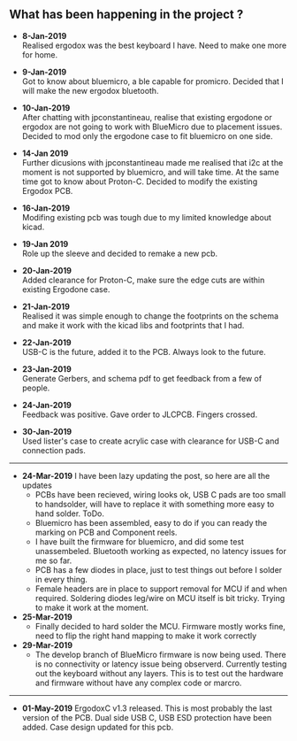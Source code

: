 ## What has been happening in the project ?

* **8-Jan-2019**  
    Realised ergodox was the best keyboard I have. Need to make one more for home.  

* **9-Jan-2019**  
    Got to know about bluemicro, a ble capable for promicro. Decided that I will make the new ergodox bluetooth.  

* **10-Jan-2019**  
    After chatting with jpconstantineau, realise that existing ergodone or ergodox are not going to work with BlueMicro due to placement issues. Decided to mod only the ergodone case to fit bluemicro on one side.  

* **14-Jan 2019**  
    Further dicusions with jpconstantineau made me realised that i2c at the moment is not supported by bluemicro, and will take time. At the same time got to know about Proton-C. Decided to modify the existing Ergodox PCB.  

* **16-Jan-2019**  
    Modifing existing pcb was tough due to my limited knowledge about kicad.  

* **19-Jan 2019**  
    Role up the sleeve and decided to remake a new pcb.  

* **20-Jan-2019**  
    Added clearance for Proton-C, make sure the edge cuts are within existing Ergodone case.  

* **21-Jan-2019**  
    Realised it was simple enough to change the footprints on the schema and make it work with the kicad libs and footprints that I had.  

* **22-Jan-2019**  
    USB-C is the future, added it to the PCB. Always look to the future.  

* **23-Jan-2019**  
    Generate Gerbers, and schema pdf  to get feedback from a few of people.  

* **24-Jan-2019**  
    Feedback was positive. Gave order to JLCPCB. Fingers crossed.
    
* **30-Jan-2019**   
    Used lister's case to create acrylic case with clearance for USB-C and connection pads.
    
----------------------------------------------------------------------------------------------------------------------------------------

* **24-Mar-2019**
    I have been lazy updating the post, so here are all the updates
    * PCBs have been recieved, wiring looks ok, USB C pads are too small to handsolder, will have to replace it with something more easy to hand solder. ToDo.
    * Bluemicro has been assembled, easy to do if you can ready the marking on PCB and Component reels.
    * I have built the firmware for bluemicro, and did some test unassembeled. Bluetooth working as expected, no latency issues for me so far.
    * PCB has a few diodes in place, just to test things out before I solder in every thing.
    * Female headers are in place to support removal for MCU if and when required. Soldering diodes leg/wire on MCU itself is bit tricky. Trying to make it work at the moment.
* **25-Mar-2019**
    * Finally decided to hard solder the MCU. Firmware mostly works fine, need to flip the right hand mapping to make it work correctly
* **29-Mar-2019**
    * The develop branch of BlueMicro firmware is now being used. There is no connectivity or latency issue being observerd. Currently testing out the keyboard without any layers. This is to test out the hardware and firmware without have any complex code or marcro.
	
----------------------------------------------------------------------------------------------------------------------------------------

* **01-May-2019**
	ErgodoxC v1.3 released. This is most probably the last version of the PCB. Dual side USB C, USB ESD protection have been added. Case design updated for this pcb.
